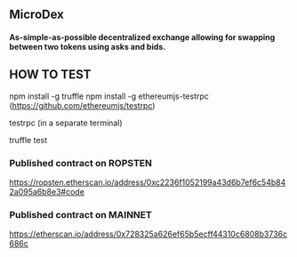
 ## MicroDex


 #### As-simple-as-possible decentralized exchange allowing for swapping between two tokens using asks and bids.  



## HOW TO TEST
npm install -g truffle
npm install -g ethereumjs-testrpc  (https://github.com/ethereumjs/testrpc)

testrpc (in a separate terminal)

truffle test


###  Published contract on ROPSTEN
https://ropsten.etherscan.io/address/0xc2236f1052199a43d6b7ef6c54b842a095a6b8e3#code

###  Published contract on MAINNET
https://etherscan.io/address/0x728325a626ef65b5ecff44310c6808b3736c686c

